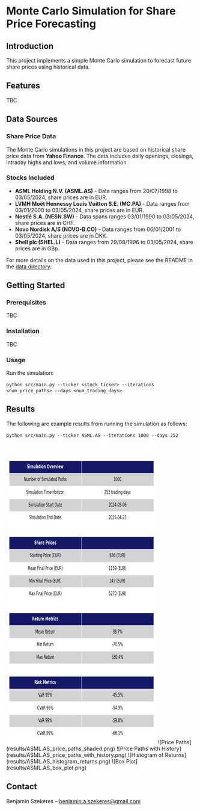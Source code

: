 # Monte Carlo Simulation for Share Price Forecasting

## Introduction
This project implements a simple Monte Carlo simulation to forecast future share prices using historical data.

## Features
TBC

## Data Sources

### Share Price Data
The Monte Carlo simulations in this project are based on historical share price data from **Yahoo Finance**. The data includes daily openings, closings, intraday highs and lows, and volume information.

### Stocks Included
- **ASML Holding N.V. (ASML.AS)** - Data ranges from 20/07/1998 to 03/05/2024, share prices are in EUR.
- **LVMH Moët Hennessy Louis Vuitton S.E. (MC.PA)** - Data ranges from 03/01/2000 to 03/05/2024, share prices are in EUR.
- **Nestlé S.A. (NESN.SW)** - Data spans ranges 03/01/1990 to 03/05/2024, share prices are in CHF.
- **Novo Nordisk A/S (NOVO-B.CO)** - Data ranges from 06/01/2001 to 03/05/2024, share prices are in DKK.
- **Shell plc (SHEL.L)** - Data ranges from 29/08/1996 to 03/05/2024, share prices are in GBp.

For more details on the data used in this project, please see the README in the [data directory](data/README.md).

## Getting Started
### Prerequisites
TBC

### Installation
TBC

### Usage
Run the simulation:
```shell
python src/main.py --ticker <stock_ticker> --iterations <num_price_paths> --days <num_trading_days>
```

## Results
The following are example results from running the simulation as follows:
```shell
python src/main.py --ticker ASML.AS --iterations 1000 --days 252
```

<img src="results/ASML.AS_summary_statistics.png" alt="Summary Statistics" width="400" height="800">
![Price Paths](results/ASML.AS_price_paths_shaded.png)
![Price Paths with History](results/ASML.AS_price_paths_with_history.png)
![Histogram of Returns](results/ASML.AS_histogram_returns.png)
![Box Plot](results/ASML.AS_box_plot.png)

## Contact
Benjamin Szekeres – [benjamin.a.szekeres@gmail.com](mailto:benjamin.a.szekeres@gmail.com)

